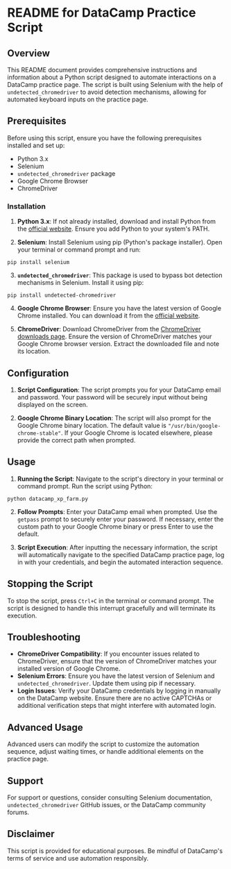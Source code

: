 # README for DataCamp Practice Script

## Overview

This README document provides comprehensive instructions and information about a Python script designed to automate interactions on a DataCamp practice page. The script is built using Selenium with the help of `undetected_chromedriver` to avoid detection mechanisms, allowing for automated keyboard inputs on the practice page.

## Prerequisites

Before using this script, ensure you have the following prerequisites installed and set up:

- Python 3.x
- Selenium
- `undetected_chromedriver` package
- Google Chrome Browser
- ChromeDriver

### Installation

1. **Python 3.x**: If not already installed, download and install Python from the [official website](https://www.python.org/). Ensure you add Python to your system's PATH.

2. **Selenium**: Install Selenium using pip (Python's package installer). Open your terminal or command prompt and run:

`pip install selenium`

3. **`undetected_chromedriver`**: This package is used to bypass bot detection mechanisms in Selenium. Install it using pip:

`pip install undetected-chromedriver`

4. **Google Chrome Browser**: Ensure you have the latest version of Google Chrome installed. You can download it from the [official website](https://www.google.com/chrome/).

5. **ChromeDriver**: Download ChromeDriver from the [ChromeDriver downloads page](https://sites.google.com/a/chromium.org/chromedriver/downloads). Ensure the version of ChromeDriver matches your Google Chrome browser version. Extract the downloaded file and note its location.

## Configuration

1. **Script Configuration**: The script prompts you for your DataCamp email and password. Your password will be securely input without being displayed on the screen. 

2. **Google Chrome Binary Location**: The script will also prompt for the Google Chrome binary location. The default value is `"/usr/bin/google-chrome-stable"`. If your Google Chrome is located elsewhere, please provide the correct path when prompted.

## Usage

1. **Running the Script**: Navigate to the script's directory in your terminal or command prompt. Run the script using Python:

`python datacamp_xp_farm.py`

2. **Follow Prompts**: Enter your DataCamp email when prompted. Use the `getpass` prompt to securely enter your password. If necessary, enter the custom path to your Google Chrome binary or press Enter to use the default.

3. **Script Execution**: After inputting the necessary information, the script will automatically navigate to the specified DataCamp practice page, log in with your credentials, and begin the automated interaction sequence.

## Stopping the Script

To stop the script, press `Ctrl+C` in the terminal or command prompt. The script is designed to handle this interrupt gracefully and will terminate its execution.

## Troubleshooting

- **ChromeDriver Compatibility**: If you encounter issues related to ChromeDriver, ensure that the version of ChromeDriver matches your installed version of Google Chrome.
- **Selenium Errors**: Ensure you have the latest version of Selenium and `undetected_chromedriver`. Update them using pip if necessary.
- **Login Issues**: Verify your DataCamp credentials by logging in manually on the DataCamp website. Ensure there are no active CAPTCHAs or additional verification steps that might interfere with automated login.

## Advanced Usage

Advanced users can modify the script to customize the automation sequence, adjust waiting times, or handle additional elements on the practice page.

## Support

For support or questions, consider consulting Selenium documentation, `undetected_chromedriver` GitHub issues, or the DataCamp community forums.

## Disclaimer

This script is provided for educational purposes. Be mindful of DataCamp's terms of service and use automation responsibly.
